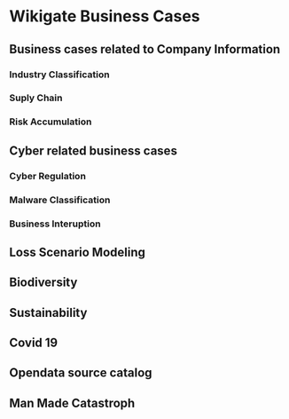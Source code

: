 # Wikigate Business Cases

## Business cases related to Company Information

### Industry Classification

### Suply Chain

### Risk Accumulation

## Cyber related business cases

### Cyber Regulation

### Malware Classification

### Business Interuption 

## Loss Scenario Modeling

## Biodiversity

## Sustainability

## Covid 19

## Opendata source catalog

## Man Made Catastroph
